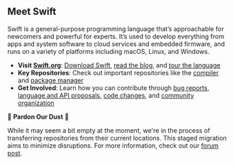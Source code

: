 ## Meet Swift
Swift is a general-purpose programming language that’s approachable for newcomers and powerful for experts. It’s used to develop everything from apps and system software to cloud services and embedded firmware, and runs on a variety of platforms including macOS, Linux, and Windows.

* **Visit [Swift.org](https://www.swift.org)**: [Download Swift](https://www.swift.org/install), [read the blog](https://www.swift.org/blog), and [tour the language](https://docs.swift.org/swift-book/documentation/the-swift-programming-language/guidedtour/)
* **Key Repositories**: Check out important repositories like the [compiler](https://github.com/apple/swift/) and [package manager](https://github.com/apple/swift-package-manager)
* **Get Involved**: Learn how you can contribute through [bug reports](https://www.swift.org/contributing/#reporting-bugs), [language and API proposals](https://www.swift.org/contributing/#swift-evolution), [code changes](https://www.swift.org/contributing/#contributing-code), and [community organization](https://www.swift.org/community/)

🚧 **Pardon Our Dust** 🚧

While it may seem a bit empty at the moment, we're in the process of transferring repositories from their current locations. This staged migration aims to minimize disruptions. For more information, check out our [forum post](https://forums.swift.org/t/new-github-organization-for-the-swift-project/72336).

